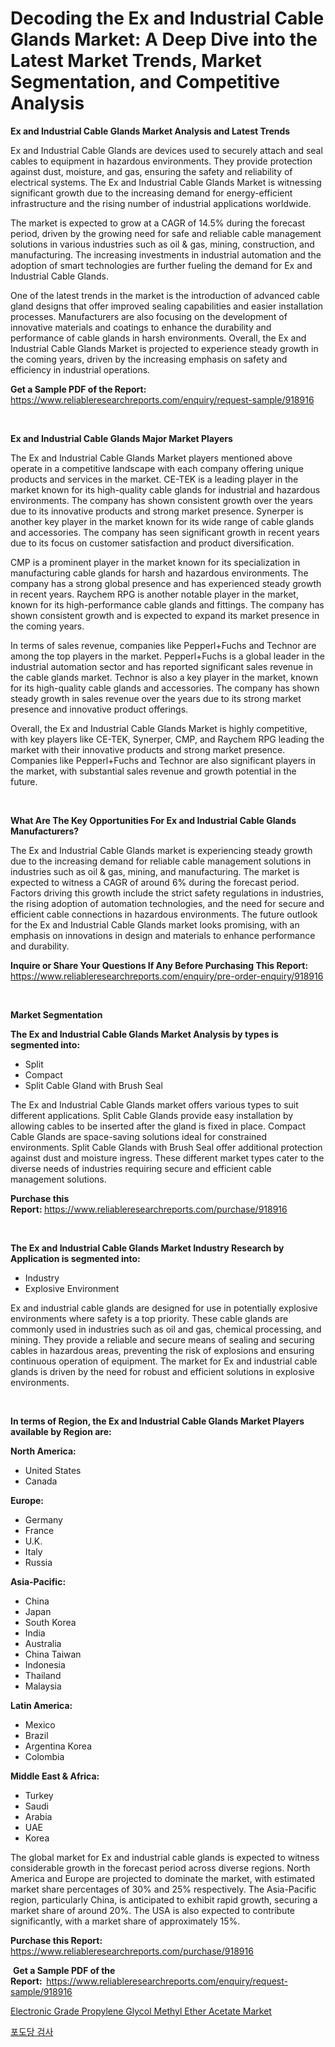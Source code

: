 <p><h1>Decoding the Ex and Industrial Cable Glands Market: A Deep Dive into the Latest Market Trends, Market Segmentation, and Competitive Analysis</h1></p><p><strong>Ex and Industrial Cable Glands Market Analysis and Latest Trends</strong></p>
<p><p>Ex and Industrial Cable Glands are devices used to securely attach and seal cables to equipment in hazardous environments. They provide protection against dust, moisture, and gas, ensuring the safety and reliability of electrical systems. The Ex and Industrial Cable Glands Market is witnessing significant growth due to the increasing demand for energy-efficient infrastructure and the rising number of industrial applications worldwide.</p><p>The market is expected to grow at a CAGR of 14.5% during the forecast period, driven by the growing need for safe and reliable cable management solutions in various industries such as oil & gas, mining, construction, and manufacturing. The increasing investments in industrial automation and the adoption of smart technologies are further fueling the demand for Ex and Industrial Cable Glands.</p><p>One of the latest trends in the market is the introduction of advanced cable gland designs that offer improved sealing capabilities and easier installation processes. Manufacturers are also focusing on the development of innovative materials and coatings to enhance the durability and performance of cable glands in harsh environments. Overall, the Ex and Industrial Cable Glands Market is projected to experience steady growth in the coming years, driven by the increasing emphasis on safety and efficiency in industrial operations.</p></p>
<p><strong>Get a Sample PDF of the Report:&nbsp;</strong> <a href="https://www.reliableresearchreports.com/enquiry/request-sample/918916">https://www.reliableresearchreports.com/enquiry/request-sample/918916</a></p>
<p>&nbsp;</p>
<p><strong>Ex and Industrial Cable Glands Major Market Players</strong></p>
<p><p>The Ex and Industrial Cable Glands Market players mentioned above operate in a competitive landscape with each company offering unique products and services in the market. CE-TEK is a leading player in the market known for its high-quality cable glands for industrial and hazardous environments. The company has shown consistent growth over the years due to its innovative products and strong market presence. Synerper is another key player in the market known for its wide range of cable glands and accessories. The company has seen significant growth in recent years due to its focus on customer satisfaction and product diversification.</p><p>CMP is a prominent player in the market known for its specialization in manufacturing cable glands for harsh and hazardous environments. The company has a strong global presence and has experienced steady growth in recent years. Raychem RPG is another notable player in the market, known for its high-performance cable glands and fittings. The company has shown consistent growth and is expected to expand its market presence in the coming years.</p><p>In terms of sales revenue, companies like Pepperl+Fuchs and Technor are among the top players in the market. Pepperl+Fuchs is a global leader in the industrial automation sector and has reported significant sales revenue in the cable glands market. Technor is also a key player in the market, known for its high-quality cable glands and accessories. The company has shown steady growth in sales revenue over the years due to its strong market presence and innovative product offerings.</p><p>Overall, the Ex and Industrial Cable Glands Market is highly competitive, with key players like CE-TEK, Synerper, CMP, and Raychem RPG leading the market with their innovative products and strong market presence. Companies like Pepperl+Fuchs and Technor are also significant players in the market, with substantial sales revenue and growth potential in the future.</p></p>
<p>&nbsp;</p>
<p><strong>What Are The Key Opportunities For Ex and Industrial Cable Glands Manufacturers?</strong></p>
<p><p>The Ex and Industrial Cable Glands market is experiencing steady growth due to the increasing demand for reliable cable management solutions in industries such as oil & gas, mining, and manufacturing. The market is expected to witness a CAGR of around 6% during the forecast period. Factors driving this growth include the strict safety regulations in industries, the rising adoption of automation technologies, and the need for secure and efficient cable connections in hazardous environments. The future outlook for the Ex and Industrial Cable Glands market looks promising, with an emphasis on innovations in design and materials to enhance performance and durability.</p></p>
<p><strong>Inquire or Share Your Questions If Any Before Purchasing This Report:</strong> <a href="https://www.reliableresearchreports.com/enquiry/pre-order-enquiry/918916">https://www.reliableresearchreports.com/enquiry/pre-order-enquiry/918916</a></p>
<p>&nbsp;</p>
<p><strong>Market Segmentation</strong></p>
<p><strong>The Ex and Industrial Cable Glands Market Analysis by types is segmented into:</strong></p>
<p><ul><li>Split</li><li>Compact</li><li>Split Cable Gland with Brush Seal</li></ul></p>
<p><p>The Ex and Industrial Cable Glands market offers various types to suit different applications. Split Cable Glands provide easy installation by allowing cables to be inserted after the gland is fixed in place. Compact Cable Glands are space-saving solutions ideal for constrained environments. Split Cable Glands with Brush Seal offer additional protection against dust and moisture ingress. These different market types cater to the diverse needs of industries requiring secure and efficient cable management solutions.</p></p>
<p><strong>Purchase this Report:&nbsp;</strong><a href="https://www.reliableresearchreports.com/purchase/918916">https://www.reliableresearchreports.com/purchase/918916</a></p>
<p>&nbsp;</p>
<p><strong>The Ex and Industrial Cable Glands Market Industry Research by Application is segmented into:</strong></p>
<p><ul><li>Industry</li><li>Explosive Environment</li></ul></p>
<p><p>Ex and industrial cable glands are designed for use in potentially explosive environments where safety is a top priority. These cable glands are commonly used in industries such as oil and gas, chemical processing, and mining. They provide a reliable and secure means of sealing and securing cables in hazardous areas, preventing the risk of explosions and ensuring continuous operation of equipment. The market for Ex and industrial cable glands is driven by the need for robust and efficient solutions in explosive environments.</p></p>
<p>&nbsp;</p>
<p><strong>In terms of Region, the Ex and Industrial Cable Glands Market Players available by Region are:</strong></p>
<p>
    <p> <strong> North America: </strong>
        <ul>
            <li>United States</li>
            <li>Canada</li>
        </ul>
        </p> 
    <p> <strong> Europe: </strong>
        <ul>
            <li>Germany</li>
            <li>France</li>
            <li>U.K.</li>
            <li>Italy</li>
            <li>Russia</li>
        </ul>
        </p> 
    <p> <strong> Asia-Pacific: </strong>
        <ul>
            <li>China</li>
            <li>Japan</li>
            <li>South Korea</li>
            <li>India</li>
            <li>Australia</li>
            <li>China Taiwan</li>
            <li>Indonesia</li>
            <li>Thailand</li>
            <li>Malaysia</li>
        </ul>
        </p> 
    <p> <strong> Latin America: </strong>
        <ul>
            <li>Mexico</li>
            <li>Brazil</li>
            <li>Argentina Korea</li>
            <li>Colombia</li>
        </ul>
        </p> 
    <p> <strong> Middle East & Africa: </strong>
        <ul>
            <li>Turkey</li>
            <li>Saudi</li>
            <li>Arabia</li>
            <li>UAE</li>
            <li>Korea</li>
        </ul>
    </p>
    </p>
<p><p>The global market for Ex and industrial cable glands is expected to witness considerable growth in the forecast period across diverse regions. North America and Europe are projected to dominate the market, with estimated market share percentages of 30% and 25% respectively. The Asia-Pacific region, particularly China, is anticipated to exhibit rapid growth, securing a market share of around 20%. The USA is also expected to contribute significantly, with a market share of approximately 15%.</p></p>
<p><strong>Purchase this Report: </strong><a href="https://www.reliableresearchreports.com/purchase/918916">https://www.reliableresearchreports.com/purchase/918916</a></p>
<p>&nbsp;<strong>Get a Sample PDF of the Report:&nbsp;&nbsp;</strong><a href="https://www.reliableresearchreports.com/enquiry/request-sample/918916">https://www.reliableresearchreports.com/enquiry/request-sample/918916</a></p>
<p><strong></strong></p>
<p><p><a href="https://github.com/CliffMedina6/Market-Research-Report-List-3/blob/main/electronic-grade-propylene-glycol-methyl-ether-acetate-market.md">Electronic Grade Propylene Glycol Methyl Ether Acetate Market</a></p><p><a href="https://github.com/oajzkywllm460/Market-Research-Report-List-1/blob/main/4746731194138.md">포도당 검사</a></p></p>